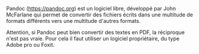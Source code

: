 Pandoc (https://pandoc.org) est un logiciel libre, développé par John McFarlane qui permet de convertir des fichiers écrits dans une multitude de formats différents vers une multitude d'autres formats. 

Attention, si Pandoc peut bien convertir des textes en PDF, la réciproque n'est pas vraie. 
Pour cela il faut utiliser un logiciel propriétaire, du type Adobe pro ou Foxit. 
